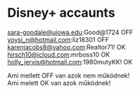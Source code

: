 # Disney+ accaunts

sara-goodale@uiowa.edu:Good@1724 OFF <br />
yoysi_n@hotmail.com:liz18301 OFF <br />
karenjacobs8@yahoo.com:Realtor71! OK <br />
hirsch10@icloud.com:mrboss10 OK <br />
holly_jervis@hotmail.com:1980mutyKK! OK <br />

Ami mellett OFF van azok nem működnek! <br />
Ami melett OK van azok működnek! <br />
